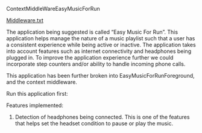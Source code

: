 ContextMiddleWareEasyMusicForRun

[Middleware.txt](https://github.com/samrudhisharma/ContextMiddlewareEasyMusicForRun/blob/Documentation/Middleware.md)

The application being suggested is called “Easy Music For Run”. This application helps manage the nature of a music playlist such that a user has a consistent experience while being active or inactive. The application takes into account features such as internet connectivity and headphones being plugged in. To improve the application experience further we could incorporate step counters and/or ability to handle incoming phone calls. 

This application has been further broken into EasyMusicForRunForeground, and the context middleware.

Run this application first:

Features implemented:
1) Detection of headphones being connected. This is one of the features that helps set the headset condition to pause or play the music. <br/>
